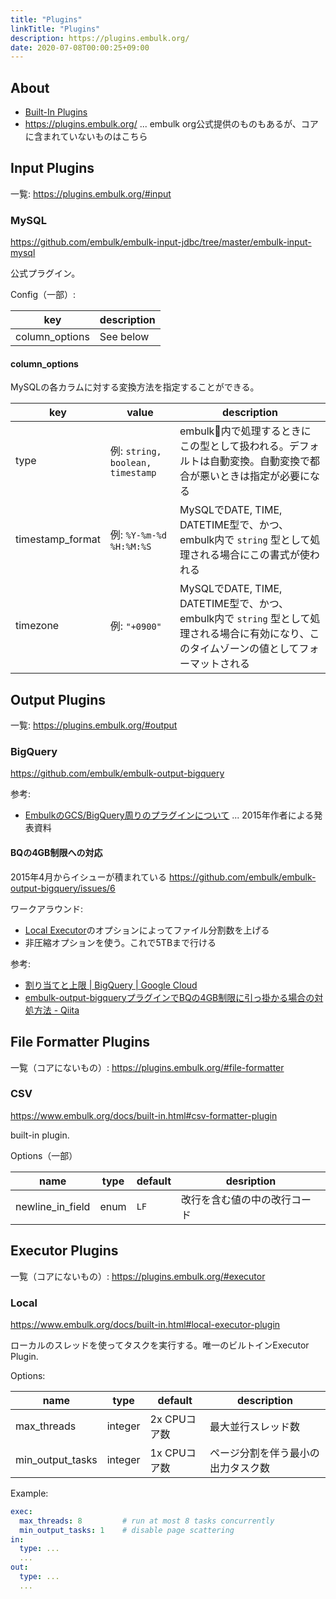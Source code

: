 ```yaml
---
title: "Plugins"
linkTitle: "Plugins"
description: https://plugins.embulk.org/
date: 2020-07-08T00:00:25+09:00
---
```


## About

- [Built-In Plugins](https://www.embulk.org/docs/built-in.html)
- https://plugins.embulk.org/ ... embulk org公式提供のものもあるが、コアに含まれていないものはこちら

## Input Plugins

一覧: https://plugins.embulk.org/#input

### MySQL

https://github.com/embulk/embulk-input-jdbc/tree/master/embulk-input-mysql

公式プラグイン。

Config（一部）:

 key | description
-----|-------------
 column_options | See below

#### column_options

MySQLの各カラムに対する変換方法を指定することができる。

 key | value | description
-----|-------|-------------
 type | 例: `string, boolean, timestamp` | embulk内で処理するときにこの型として扱われる。デフォルトは自動変換。自動変換で都合が悪いときは指定が必要になる
 timestamp_format | 例: `%Y-%m-%d %H:%M:%S` | MySQLでDATE, TIME, DATETIME型で、かつ、embulk内で `string` 型として処理される場合にこの書式が使われる
 timezone | 例: `"+0900"` | MySQLでDATE, TIME, DATETIME型で、かつ、embulk内で `string` 型として処理される場合に有効になり、このタイムゾーンの値としてフォーマットされる

## Output Plugins

一覧: https://plugins.embulk.org/#output

### BigQuery

https://github.com/embulk/embulk-output-bigquery

参考:

- [EmbulkのGCS/BigQuery周りのプラグインについて](https://www.slideshare.net/oreradio/embulk-plugin-gcs-bigquery) ... 2015年作者による発表資料

#### BQの4GB制限への対応

2015年4月からイシューが積まれている https://github.com/embulk/embulk-output-bigquery/issues/6

ワークアラウンド:

- [Local Executor](#local)のオプションによってファイル分割数を上げる
- 非圧縮オプションを使う。これで5TBまで行ける

参考:

- [割り当てと上限 | BigQuery | Google Cloud](https://cloud.google.com/bigquery/quotas?hl=ja#load_jobs)
- [embulk-output-bigqueryプラグインでBQの4GB制限に引っ掛かる場合の対処方法 - Qiita](https://qiita.com/progrhyme/items/e8507c892f9e923cf5f3)

## File Formatter Plugins

一覧（コアにないもの）: https://plugins.embulk.org/#file-formatter

### CSV

https://www.embulk.org/docs/built-in.html#csv-formatter-plugin

built-in plugin.

Options（一部）

 name | type | default | desription
------|------|---------|------------
 newline_in_field | enum | `LF` | 改行を含む値の中の改行コード

## Executor Plugins

一覧（コアにないもの）: https://plugins.embulk.org/#executor

### Local

https://www.embulk.org/docs/built-in.html#local-executor-plugin

ローカルのスレッドを使ってタスクを実行する。唯一のビルトインExecutor Plugin.

Options:

 name | type | default | description
------|------|---------|-------------
 max_threads | integer | 2x CPUコア数 | 最大並行スレッド数
 min_output_tasks | integer | 1x CPUコア数 | ページ分割を伴う最小の出力タスク数

Example:

```YAML
exec:
  max_threads: 8         # run at most 8 tasks concurrently
  min_output_tasks: 1    # disable page scattering
in:
  type: ...
  ...
out:
  type: ...
  ...
```
